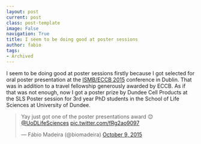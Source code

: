 ```yaml
---
layout: post
current: post
class: post-template
image: False
navigation: True
title: I seem to be doing good at poster sessions
author: fabio
tags:
- Archived
---
```



I seem to be doing good at poster sessions firstly because I got selected for oral poster presentation at the [ISMB/ECCB 2015](https://www.iscb.org/ismbeccb2015) conference in Dublin. That was in addition to a travel fellowship generously awarded by ECCB. As if that was not enough, now I got a poster prize by Dundee Cell Products at the SLS Poster session for 3rd year PhD students in the School of Life Sciences at University of Dundee. 


<blockquote class="twitter-tweet tw-align-center" lang="en"><p lang="en" dir="ltr">Yay just got one of the poster presentations award 😊<a href="https://twitter.com/UoDLifeSciences">@UoDLifeSciences</a> <a href="http://t.co/fRg2ao9097">pic.twitter.com/fRg2ao9097</a></p>&mdash; Fábio Madeira (@biomadeira) <a href="https://twitter.com/biomadeira/status/652467796308307968">October 9, 2015</a></blockquote>
<script async src="//platform.twitter.com/widgets.js" charset="utf-8"></script>
